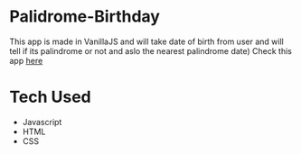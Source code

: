 # Palidrome-Birthday

This app is made in VanillaJS and will take date of birth from user and will tell if its palindrome or not and aslo the nearest palindrome date)
Check this app [here](https://palindrome-birthday-b942fb.netlify.app/)

# Tech Used
  - Javascript
  - HTML
  - CSS
